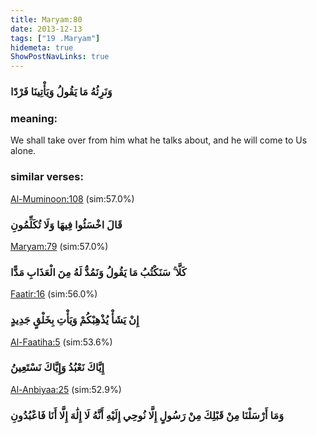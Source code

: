 ```yaml
---
title: Maryam:80
date: 2013-12-13
tags: ["19 .Maryam"]
hidemeta: true 
ShowPostNavLinks: true 
---
```

### وَنَرِثُهُ مَا يَقُولُ وَيَأْتِينَا فَرْدًا
### meaning: 
We shall take over from him what he talks about, and he will come to Us alone.
### similar verses: 

[Al-Muminoon:108](/23/108) (sim:57.0%)

### قَالَ اخْسَئُوا فِيهَا وَلَا تُكَلِّمُونِ

[Maryam:79](/19/79) (sim:57.0%)

### كَلَّا ۚ سَنَكْتُبُ مَا يَقُولُ وَنَمُدُّ لَهُ مِنَ الْعَذَابِ مَدًّا

[Faatir:16](/35/16) (sim:56.0%)

### إِنْ يَشَأْ يُذْهِبْكُمْ وَيَأْتِ بِخَلْقٍ جَدِيدٍ

[Al-Faatiha:5](/1/5) (sim:53.6%)

### إِيَّاكَ نَعْبُدُ وَإِيَّاكَ نَسْتَعِينُ

[Al-Anbiyaa:25](/21/25) (sim:52.9%)

### وَمَا أَرْسَلْنَا مِنْ قَبْلِكَ مِنْ رَسُولٍ إِلَّا نُوحِي إِلَيْهِ أَنَّهُ لَا إِلَٰهَ إِلَّا أَنَا فَاعْبُدُونِ
